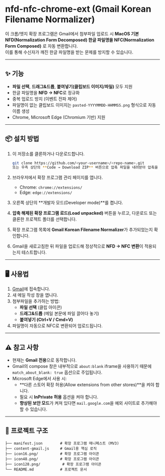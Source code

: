 # nfd-nfc-chrome-ext (Gmail Korean Filename Normalizer)

이 크롬/엣지 확장 프로그램은 Gmail에서 첨부파일 업로드 시 **MacOS 기본 NFD(Normalization Form Decomposed) 한글 파일명을 NFC(Normalization Form Composed)** 로 자동 변환합니다.  
이를 통해 수신자가 깨진 한글 파일명을 받는 문제를 방지할 수 있습니다.

---

## ✨ 기능

- **파일 선택**, **드래그&드롭**, **붙여넣기(클립보드 이미지/파일)** 모두 지원  
- 한글 파일명을 **NFD → NFC**로 정규화  
- 중복 업로드 방지 (이벤트 전파 제어)  
- 파일명이 없는 클립보드 이미지는 `pasted-YYYYMMDD-HHMMSS.png` 형식으로 자동 이름 생성  
- Chrome, Microsoft Edge (Chromium 기반) 지원  

---

## 📦 설치 방법

1. 이 저장소를 클론하거나 다운로드합니다.
   ```bash
   git clone https://github.com/<your-username>/<repo-name>.git
   또는 우측 상단의 **Code → Download ZIP** 버튼으로 압축 파일을 내려받아 압축을 해제합니다.

2. 브라우저에서 확장 프로그램 관리 페이지를 엽니다.  
   - Chrome: `chrome://extensions/`  
   - Edge: `edge://extensions/`

3. 오른쪽 상단의 **개발자 모드(Developer mode)**를 켭니다.

4. **압축 해제된 확장 프로그램 로드(Load unpacked)** 버튼을 누르고, 다운로드 또는 클론한 프로젝트 폴더를 선택합니다.

5. 확장 프로그램 목록에 **Gmail Korean Filename Normalizer**가 추가되었는지 확인합니다.

6. Gmail을 새로고침한 뒤 파일을 업로드해 정상적으로 **NFD → NFC 변환**이 적용되는지 테스트합니다.

---

## 🖥️ 사용법

1. [Gmail](https://mail.google.com)에 접속합니다.  
2. 새 메일 작성 창을 엽니다.  
3. 첨부파일을 추가하는 방법:
   - **파일 선택** (클립 아이콘)  
   - **드래그&드롭** (메일 본문에 파일 끌어다 놓기)  
   - **붙여넣기 (Ctrl+V / Cmd+V)**  
4. 파일명이 자동으로 NFC로 변환되어 업로드됩니다.

---

## ⚠️ 참고 사항

- 현재는 **Gmail 전용**으로 동작합니다.  
- Gmail의 compose 창은 내부적으로 `about:blank` iframe을 사용하기 때문에 `match_about_blank: true` 옵션으로 주입됩니다.  
- Microsoft Edge에서 사용 시:
  - **다른 스토어 확장 허용(Allow extensions from other stores)**을 켜야 합니다.  
  - 필요 시 **InPrivate 허용** 옵션을 켜야 합니다.  
  - **향상된 보안 모드**가 켜져 있다면 `mail.google.com`을 예외 사이트로 추가해야 할 수 있습니다.  

---

## 📂 프로젝트 구조

```text
├── manifest.json        # 확장 프로그램 매니페스트 (MV3)
├── content-gmail.js     # Gmail용 핵심 로직
├── icon16.png/          # 확장 프로그램 아이콘
├── icon48.png/          # 확장 프로그램 아이콘
├── icon128.png/          # 확장 프로그램 아이콘
└── README.md            # 프로젝트 문서
